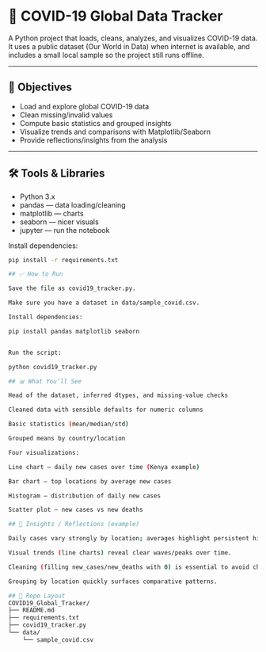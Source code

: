 # 🦠 COVID-19 Global Data Tracker

A Python project that loads, cleans, analyzes, and visualizes COVID-19 data.  
It uses a public dataset (Our World in Data) when internet is available, and includes a small local sample so the project still runs offline.

---

## 🎯 Objectives
- Load and explore global COVID-19 data
- Clean missing/invalid values
- Compute basic statistics and grouped insights
- Visualize trends and comparisons with Matplotlib/Seaborn
- Provide reflections/insights from the analysis

---

## 🛠️ Tools & Libraries
- Python 3.x
- pandas — data loading/cleaning
- matplotlib — charts
- seaborn — nicer visuals
- jupyter — run the notebook

Install dependencies:
```bash
pip install -r requirements.txt

## ✅ How to Run

Save the file as covid19_tracker.py.

Make sure you have a dataset in data/sample_covid.csv.

Install dependencies:

pip install pandas matplotlib seaborn


Run the script:

python covid19_tracker.py

## 📊 What You’ll See

Head of the dataset, inferred dtypes, and missing-value checks

Cleaned data with sensible defaults for numeric columns

Basic statistics (mean/median/std)

Grouped means by country/location

Four visualizations:

Line chart — daily new cases over time (Kenya example)

Bar chart — top locations by average new cases

Histogram — distribution of daily new cases

Scatter plot — new cases vs new deaths

## 📌 Insights / Reflections (example)

Daily cases vary strongly by location; averages highlight persistent high-case regions.

Visual trends (line charts) reveal clear waves/peaks over time.

Cleaning (filling new_cases/new_deaths with 0) is essential to avoid chart distortions.

Grouping by location quickly surfaces comparative patterns.

## 📂 Repo Layout
COVID19_Global_Tracker/
├── README.md
├── requirements.txt
├── covid19_tracker.py
└── data/
    └── sample_covid.csv
